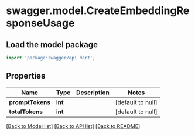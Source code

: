 # swagger.model.CreateEmbeddingResponseUsage

## Load the model package
```dart
import 'package:swagger/api.dart';
```

## Properties
Name | Type | Description | Notes
------------ | ------------- | ------------- | -------------
**promptTokens** | **int** |  | [default to null]
**totalTokens** | **int** |  | [default to null]

[[Back to Model list]](../README.md#documentation-for-models) [[Back to API list]](../README.md#documentation-for-api-endpoints) [[Back to README]](../README.md)

